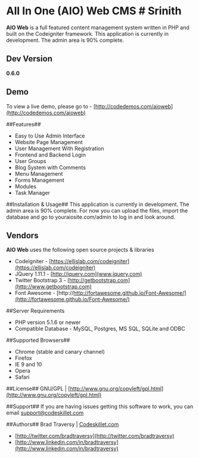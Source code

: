 # All In One (AIO) Web CMS # Srinith

**AIO Web** is a full featured content management system written in PHP and built on the Codeigniter framework. This application is currently in development. The admin area is 90% complete.


## Dev Version ##
**0.6.0**

## Demo ##
To view a live demo, please go to - [http://codedemos.com/aioweb](http://codedemos.com/aioweb)

##Features##

* Easy to Use Admin Interface
* Website Page Management
* User Management With Registration
* Frontend and Backend Login
* User Groups
* Blog System with Comments
* Menu Management
* Forms Management
* Modules
* Task Manager

##Installation & Usage##
This application is currently in development. The admin area is 90% complete. For now you can upload the files, import the database and go to youraiosite.com/admin to log in and look around.


## Vendors ##
**AIO Web** uses the following open source projects & libraries

* Codeigniter - [https://ellislab.com/codeigniter](https://ellislab.com/codeigniter)
* JQuery 1.11.1 - [http://jquery.com](www.jquery.com)
* Twitter Bootstrap 3 - [http://getbootstrap.com](http://www.getbootstrap.com)
* Font Awesome - [http://http://fortawesome.github.io/Font-Awesome/](http://fortawesome.github.io/Font-Awesome/)

##Server Requirements
* PHP version 5.1.6 or newer
* Compatible Database - MySQL, Postgres, MS SQL, SQLite and ODBC

##Supported Browsers##
* Chrome (stable and canary channel)
* Firefox
* IE 9 and 10
* Opera
* Safari

##License##
GNU/GPL | [http://www.gnu.org/copyleft/gpl.html](http://www.gnu.org/copyleft/gpl.html)

##Support##
If you are having issues getting this software to work, you can email support@codeskillet.com

##Authors##
Brad Traversy | [Codeskillet.com](http://www.codeskillet.com)

* [http://twitter.com/bradtraversy](http://twitter.com/bradtraversy)
* [http://www.linkedin.com/in/bradtraversy](http://www.linkedin.com/in/bradtraversy)